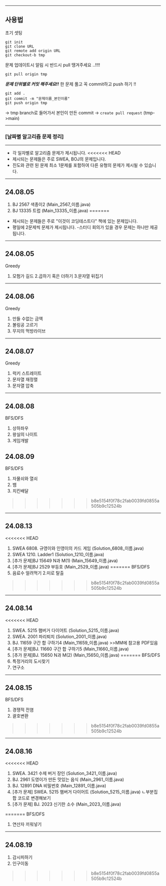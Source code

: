 
----------------
 ## 사용법

초기 셋팅

```
git init
git clone URL
git remote add origin URL
git checkout-b tmp
```

문제 업데이트시 알림 시 반드시 pull 땡겨주세요 ..!!!!
```
git pull origin tmp
```

***문제 단위별로 커밋 해주세요!!***
한 문제 풀고 꼭 commit하고 push 하기 !!
```
git add .
git commit -m "문제이름_본인이름"
git push origin tmp
```
-> tmp branch로 들어가서 본인이 만든 commit -> `create pull request` (tmp->main)

 --------------------
### [날짜별 알고리즘 문제 정리]
 --------------------

- 각 일자별로 알고리즘 문제가 제시됩니다. 
<<<<<<< HEAD
- 제시되는 문제들은 주로 SWEA, BOJ의 문제입니다. 
- 진도와 관련 된 문제 최소 1문제를 포함하여 다른 유형의 문제가 제시될 수 있습니다.

---------------------
24.08.05
---------------------
1. BJ 2567 색종이2 (Main_2567_이름.java)
2. BJ 13335 트럽 (Main_13335_이름.java)
=======
- 제시되는 문제들은 주로 "이것이 코딩테스트다" 책에 있는 문제입니다. 
- 평일에 2문제씩 문제가 제시됩니다. 
-스터디 회의가 있을 경우 문제는 하나만 제공됩니다.
---------------------
24.08.05
---------------------
Greedy
1. 모험가 길드
2.곱하기 혹은 더하기
3.문자열 뒤집기

---------------------
24.08.06
---------------------
Greedy
1. 만들 수없는 금액
2. 볼링공 고르기
3. 무지의 먹방라이브

---------------------
24.08.07
---------------------
Greedy
1. 럭키 스트레이트
2. 문자열 재정렬
3. 문자열 압축

---------------------
24.08.08
---------------------
BFS/DFS
1. 상하좌우
2. 왕실의 나이트
3. 게임개발

24.08.09
---------------------
BFS/DFS
1. 자물쇠와 열쇠
2. 뱀
3. 치킨배달
>>>>>>> b8e5154f0f78c2fab0039fd0855a505b9c12524b

---------------------
24.08.13
---------------------
<<<<<<< HEAD
1. SWEA 6808. 규영이와 인영이의 카드 게임 (Solution_6808_이름.java)
2. SWEA 1210. Ladder1 (Solution_1210_이름.java)
3. [추가 문제]BJ 15649 N과 M(1) (Main_15649_이름.java)
4. [추가 문제]BJ 2529 부등호 (Main_2529_이름.java)
=======
BFS/DFS
1. 음료수 얼려먹기
2.미로 탈출
>>>>>>> b8e5154f0f78c2fab0039fd0855a505b9c12524b

---------------------
24.08.14
---------------------
<<<<<<< HEAD
1. SWEA. 5215 햄버거 다이어트 (Solution_5215_이름.java)
2. SWEA. 2001 파리퇴치 (Solution_2001_이름.java)
3. BJ. 11659 구간 합 구하기4 (Main_11659_이름.java) >>MM에 참고용 PDF있음
4. [추가 문제]BJ. 11660 구간 합 구하기5 (Main_11660_이름.java)
5. [추가 문제]BJ. 15650 N과 M(2) (Main_15650_이름.java)
=======
BFS/DFS
1. 특정거리의 도시찾기
2. 연구소

---------------------
24.08.15
---------------------
BFS/DFS
1. 경쟁적 전염
2. 괄호변환
>>>>>>> b8e5154f0f78c2fab0039fd0855a505b9c12524b

---------------------
24.08.16
---------------------
<<<<<<< HEAD
1. SWEA. 3421 수제 버거 장인 (Solution_3421_이름.java)
2. BJ. 2961 도영이가 만든 맛있는 음식 (Main_2961_이름.java)
3. BJ. 12891 DNA 비밀번호 (Main_12891_이름.java)
4. [추가 문제] SWEA. 5215 햄버거 다이어트 (Solution_5215_이름.java) 
		ㄴ부분집합 코드로 변경해보기
5. [추가 문제] BJ. 2023 신기한 소수 (Main_2023_이름.java)

=======
BFS/DFS
1. 연산자 끼워넣기

---------------------
24.08.19
---------------------
1. 감시피하기
2. 인구이동
>>>>>>> b8e5154f0f78c2fab0039fd0855a505b9c12524b
